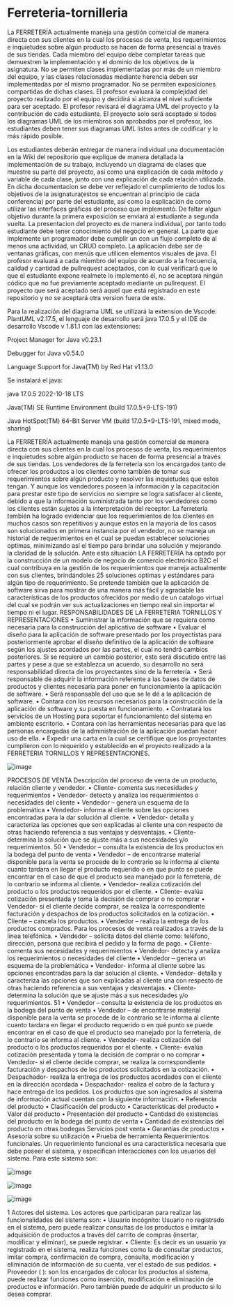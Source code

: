 # Ferreteria-tornilleria
La FERRETERÍA    actualmente maneja una gestión comercial de manera directa con sus clientes en la cual los procesos de venta, los requerimientos e inquietudes sobre algún producto se hacen de forma presencial a través de sus tiendas. 
Cada miembro del equipo debe completar tareas que demuestren la implementación y el dominio de los objetivos de la asignatura. No se permiten clases implementadas por más de un miembro del equipo, y las clases relacionadas mediante herencia deben ser implementadas por el mismo programador. No se permiten exposiciones compartidas de dichas clases. El profesor evaluará la complejidad del proyecto realizado por el equipo y decidirá si alcanza el nivel suficiente para ser aceptado. El profesor revisará el diagrama UML del proyecto y la contribución de cada estudiante. El proyecto solo será aceptado si todos los diagramas UML de los miembros son aprobados por el profesor, los estudiantes deben tener sus diagramas UML listos antes de codificar y lo más rápido posible.

Los estudiantes deberán entregar de manera individual una documentación en la Wiki del repositorio que explique de manera detallada la implementación de su trabajo, incluyendo un diagrama de clases que muestre su parte del proyecto, así como una explicación de cada método y variable de cada clase, junto con una explicación de cada relación utilizada. En dicha documentacion se debe ver reflejado el cumplimiento de todos los objetivos de la asignatura(estos se encuentran al principio de cada conferencia) por parte del estudiante, así como la esplicación de como utilizar las interfaces gráficas del proceso que implementó. De faltar algun objetivo durante la primera exposición se enviará al estudiante a segunda vuelta. La presentacion del proyecto es de manera individual, por tanto todo estudiante debe tener conocimiento del negocio en general. La parte que implemente un programador debe cumplir un con un flujo completo de al menos una actividad, un CRUD completo. La aplicación debe ser de ventanas gráficas, con menús que utilicen elementos visuales de java. El profesor evaluará a cada miembro del equipo de acuerdo a la frecuencia, calidad y cantidad de pullrequest aceptados, con lo cual verificará que lo que el estudiante expone realmete lo implementó él, no se aceptará ningún códico que no fue previamente aceptado mediante un pullrequest. El proyecto que será aceptado será aquel que está registrado en este repositorio y no se aceptará otra version fuera de este.

Para la realización del diagrama UML se utilizará la extension de Vscode: PlantUML v2.17.5, el lenguaje de desarrollo será java 17.0.5 y el IDE de desarrollo Vscode v 1.81.1 con las extensiones:

Project Manager for Java v0.23.1

Debugger for Java v0.54.0

Language Support for Java(TM) by Red Hat v1.13.0

Se instalará el java:

java 17.0.5 2022-10-18 LTS

Java(TM) SE Runtime Environment (build 17.0.5+9-LTS-191)

Java HotSpot(TM) 64-Bit Server VM (build 17.0.5+9-LTS-191, mixed mode, sharing)

La FERRETERÍA    actualmente maneja una gestión comercial de manera directa con sus clientes en la cual los procesos de venta, los requerimientos e inquietudes sobre algún producto se hacen de forma presencial a través de sus tiendas. Los vendedores de la ferretería son los encargados tanto de ofrecer los productos a los clientes como también de tomar sus requerimientos sobre algún producto y resolver las inquietudes que estos tengan. Y aunque los vendedores poseen la información y la capacitación para prestar este tipo de servicios no siempre se logra satisfacer al cliente, debido a que la información suministrada tanto por los vendedores como los clientes están sujetos a la interpretación del receptor. La ferretería    también ha logrado evidenciar que los requerimientos de los clientes en muchos casos son repetitivos y aunque estos en la mayoría de los casos son solucionados en primera instancia por el vendedor, no se maneja un historial de requerimientos en el cual se puedan establecer soluciones optimas, minimizando así el tiempo para brindar una solución y mejorando la claridad de la solución. Ante esta situación LA FERRETERÍA ha optado por la construcción de un modelo de negocio de comercio electrónico B2C el cual contribuya en la gestión de los requerimientos que maneja actualmente con sus clientes, brindándoles 25 soluciones optimas y estándares para algún tipo de requerimiento. Se pretende también que la aplicación de software sirva para mostrar de una manera más fácil y agradable las características de los productos ofrecidos por medio de un catalogo virtual del cual se podrán ver sus actualizaciones en tiempo real sin importar el tiempo ni el lugar.
RESPONSABILIDADES DE LA FERRETERIA   TORNILLOS Y REPRESENTACIONES • Suministrar la información que se requiera como necesaria para la construcción del aplicativo de software • Evaluar el diseño para la aplicación de software presentado por los proyectistas para posteriormente aprobar el diseño definitivo de la aplicación de software según los ajustes acordados por las partes, el cual no tendrá cambios posteriores. Si se requiere un cambio posterior, este será discutido entre las partes y pese a que se establezca un acuerdo, su desarrollo no será responsabilidad directa de los proyectantes sino de la ferretería. • Será responsable de adquirir la información referente a las bases de datos de productos y clientes necesaria para poner en funcionamiento la aplicación de software. • Será responsable del uso que se le dé a la aplicación de software. • Contara con los recursos necesarios para la construcción de la aplicación de software y su puesta en funcionamiento. • Contratará los servicios de un Hosting para soportar el funcionamiento del sistema en ambiente escritorio. • Contara con las herramientas necesarias para que las personas encargadas de la administración de la aplicación puedan hacer uso de ella. • Expedir una carta en la cual se certifique que los proyectantes cumplieron con lo requerido y establecido en el proyecto realizado a la FERRETERIA   TORNILLOS Y REPRESENTACIONES.

![image](https://github.com/yosbel-penate/Ferreteria-tornilleria/assets/58090876/459dcb14-9566-4e65-9058-b3c64b7855d5)

PROCESOS DE VENTA Descripción del proceso de venta de un producto, relación cliente y vendedor. • Cliente- comenta sus necesidades y requerimientos • Vendedor- detecta y analiza los requerimientos o necesidades del cliente • Vendedor – genera un esquema de la problemática • Vendedor- informa al cliente sobre las opciones encontradas para la dar solución al cliente. • Vendedor- detalla y caracteriza las opciones que son explicadas al cliente una con respecto de otras haciendo referencia a sus ventajas y desventajas. • Cliente- determina la solución que se ajuste más a sus necesidades y/o requerimientos. 50 • Vendedor – consulta la existencia de los productos en la bodega del punto de venta • Vendedor – de encontrarse material disponible para la venta se procede de lo contrario se le informa al cliente cuanto tardara en llegar el producto requerido o en que punto se puede encontrar en el caso de que el producto sea manejado por la ferretería, de lo contrario se informa al cliente. • Vendedor- realiza cotización del producto o los productos requeridos por el cliente. • Cliente- evalúa cotización presentada y toma la decisión de comprar o no comprar • Vendedor- si el cliente decide comprar, se realiza la correspondiente facturación y despachos de los productos solicitados en la cotización. • Cliente – cancela los productos. • Vendedor – realiza la entrega de los productos comprados. Para los procesos de venta realizados a través de la línea telefónica. • Vendedor – solicita datos del cliente como: teléfono, dirección, persona que recibirá el pedido y la forma de pago. • Cliente- comenta sus necesidades y requerimientos • Vendedor- detecta y analiza los requerimientos o necesidades del cliente • Vendedor – genera un esquema de la problemática • Vendedor- informa al cliente sobre las opciones encontradas para la dar solución al cliente. • Vendedor- detalla y caracteriza las opciones que son explicadas al cliente una con respecto de otras haciendo referencia a sus ventajas y desventajas. • Cliente- determina la solución que se ajuste más a sus necesidades y/o requerimientos. 51 • Vendedor – consulta la existencia de los productos en la bodega del punto de venta • Vendedor – de encontrarse material disponible para la venta se procede de lo contrario se le informa al cliente cuanto tardara en llegar el producto requerido o en qué punto se puede encontrar en el caso de que el producto sea manejado por la ferretería, de lo contrario se informa al cliente. • Vendedor- realiza cotización del producto o los productos requeridos por el cliente. • Cliente- evalúa cotización presentada y toma la decisión de comprar o no comprar • Vendedor- si el cliente decide comprar, se realiza la correspondiente facturación y despachos de los productos solicitados en la cotización. • Despachador- realiza la entrega de los productos acordados con el cliente en la dirección acordada • Despachador- realiza el cobro de la factura y hace entrega de los pedidos. Los productos que son ingresados al sistema de información actual cuentan con la siguiente información. • Referencia del producto • Clasificación del producto • Características del producto • Valor del producto • Presentación del producto • Cantidad de existencias del producto en la bodega del punto de venta • Cantidad de existencias del producto en otras bodegas Servicios post venta • Garantías de productos • Asesoría sobre su utilización • Prueba de herramienta
Requerimientos funcionales. Un requerimiento funcional es una característica necesaria que debe poseer el sistema, y especifican interacciones con los usuarios del sistema. Para este sistema son:

![image](https://github.com/yosbel-penate/Ferreteria-tornilleria/assets/58090876/c36e0e3a-b6aa-4852-9fa9-a4a95702092e)

![image](https://github.com/yosbel-penate/Ferreteria-tornilleria/assets/58090876/2db67d91-4e8e-40dd-b5b5-4f6076f87d81)

![image](https://github.com/yosbel-penate/Ferreteria-tornilleria/assets/58090876/214ef2c2-53b8-4aec-b789-3749a86b21dd)

1 Actores del sistema. Los actores que participaran para realizar las funcionalidades del sistema son: • Usuario incógnito: Usuario no registrado en el sistema, pero puede realizar consultas de los productos e imitar la adquisición de productos a través del carrito de compras (insertar, modificar y eliminar), se puede registrar. • Cliente: Es decir es un usuario ya registrado en el sistema, realiza funciones como la de consultar productos, imitar compra, confirmación de compra, consulta, modificación y eliminación de información de su cuenta, ver el estado de sus pedidos. • Proveedor ( ): son los encargados de colocar los productos al sistema, puede realizar funciones como inserción, modificación e eliminación de productos e información. Pero también puede de adquirir un producto si lo desea comprar.



